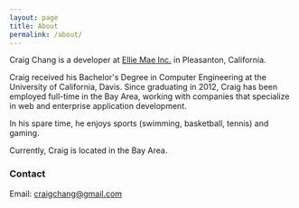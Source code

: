 ```yaml
---
layout: page
title: About
permalink: /about/
---
```


Craig Chang is a developer at [Ellie Mae Inc.](http://www.elliemae.com) in Pleasanton, California. 

Craig received his Bachelor's Degree in Computer Engineering at the University of California, Davis. Since graduating in 2012, Craig has been  employed full-time in the Bay Area, working with companies that specialize in web and enterprise application development.

In his spare time, he enjoys sports (swimming, basketball, tennis) and gaming.

Currently, Craig is located in the Bay Area.

### Contact

Email: [craigchang@gmail.com](mailto:craigchang@gmail.com)
